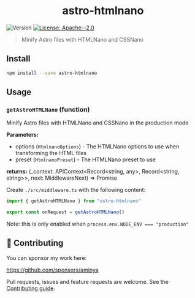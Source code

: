 <h1 align="center">astro-htmlnano</h1>
<p>
  <img alt="Version" src="https://img.shields.io/badge/version-1.0.0-blue.svg?cacheSeconds=2592000" />
  <a href="#" target="_blank">
    <img alt="License: Apache--2.0" src="https://img.shields.io/badge/License-Apache--2.0-yellow.svg" />
  </a>
</p>

> Minify Astro files with HTMLNano and CSSNano

## Install

```sh
npm install --save astro-htmlnano
```

## Usage

<!-- INSERT GENERATED DOCS START -->

### `getAstroHTMLNano` (function)

Minify Astro files with HTMLNano and CSSNano in the production mode

**Parameters:**

- options (`HtmlnanoOptions`) - The HTMLNano options to use when transforming the HTML files
- preset (`HtmlnanoPreset`) - The HTMLNano preset to use

**returns:** (\_context: APIContext<Record<string, any>, Record<string, string>>, next: MiddlewareNext<Response>) => Promise<Response>

Create `./src/middleware.ts` with the following content:

```ts
import { getAstroHTMLNano } from "astro-htmlnano"

export const onRequest = getAstroHTMLNano()
```

Note: this is only enabled when `process.env.NODE_ENV === "production"`

<!-- INSERT GENERATED DOCS END -->

## 🤝 Contributing

You can sponsor my work here:

https://github.com/sponsors/aminya

Pull requests, issues and feature requests are welcome.
See the [Contributing guide](https://github.com/aminya/atro-plugins/blob/master/CONTRIBUTING.md).
